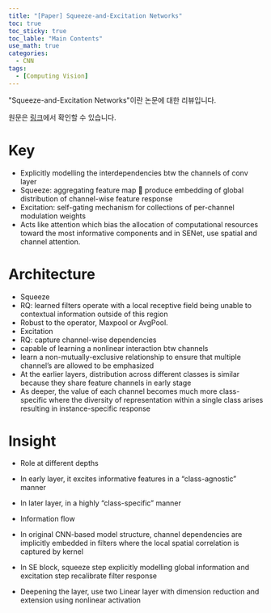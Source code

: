 ```yaml
---
title: "[Paper] Squeeze-and-Excitation Networks"
toc: true
toc_sticky: true
toc_lable: "Main Contents"
use_math: true
categories:
  - CNN
tags:
  - [Computing Vision]
---
```


"Squeeze-and-Excitation Networks"이란 논문에 대한 리뷰입니다.

원문은 [링크](https://openaccess.thecvf.com/content_cvpr_2018/html/Hu_Squeeze-and-Excitation_Networks_CVPR_2018_paper.html)에서 확인할 수 있습니다.

# Key
-	Explicitly modelling the interdependencies btw the channels of conv layer
-	Squeeze: aggregating feature map  produce embedding of global distribution of channel-wise feature response
-	Excitation: self-gating mechanism for collections of per-channel modulation weights
 - Acts like attention which bias the allocation of computational resources toward the most informative components and in SENet, use spatial and channel attention.

# Architecture
-	Squeeze
 - RQ: learned filters operate with a local receptive field being unable to contextual information outside of this region
 - Robust to the operator, Maxpool or AvgPool.
-	Excitation
  -  RQ: capture channel-wise dependencies
  -  capable of learning a nonlinear interaction btw channels
  -  learn a non-mutually-exclusive relationship to ensure that multiple channel’s are allowed to be emphasized
  -  At the earlier layers, distribution across different classes is similar because they share feature channels in early stage
  -  As deeper, the value of each channel becomes much more class-specific where the diversity of representation within a single class arises resulting in instance-specific response

# Insight
-	Role at different depths 
  -  In early layer, it excites informative features in a “class-agnostic” manner
  -  In later layer, in a highly “class-specific” manner
  
-	Information flow
  - In original CNN-based model structure, channel dependencies are implicitly embedded in filters where the local spatial correlation is captured by kernel
  - In SE block, squeeze step explicitly modelling global information and excitation step recalibrate filter response

-	Deepening the layer, use two Linear layer with dimension reduction and extension using nonlinear activation
